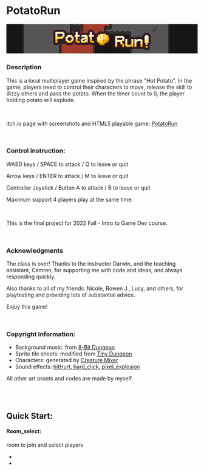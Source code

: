 # PotatoRun
<img src="https://raw.githubusercontent.com/bowencraft/PotatoRun/main/images/banner_potato.png" alt="Cover" style="zoom:100%;" />

### Description

This is a local multiplayer game inspired by the phrase "Hot Potato". In the game, players need to control their characters to move, release the skill to dizzy others and pass the potato. When the timer count to 0, the player holding potato will explode.

<br />

itch.io page with screenshots and HTML5 playable game: [PotatoRun](https://bowenwang0620.itch.io/potatorun)

<br />

### Control instruction:

WASD keys / SPACE to attack / Q to leave or quit

Arrow keys / ENTER to attack / M to leave or quit

Controller Joystick / Button A to attack / B to leave or quit

Maximum support 4 players play at the same time.

<br />

This is the final project for 2022 Fall - Intro to Game Dev course.

<br />

### Acknowledgments

The class is over! Thanks to the instructor Darwin, and the teaching assistant, Camren, for supporting me with code and ideas, and always responding quickly.

Also thanks to all of my friends: Nicole, Bowen J., Lucy, and others, for playtesting and providing lots of substantial advice.

Enjoy this game!

<br />

### Copyright Information:

- Background music: from [8-Bit Dungeon](https://incompetech.com/music/royalty-free/index.html?isrc=USUAN1200067)
- Sprite tile sheets: modified from [Tiny Dungeon](https://www.kenney.nl/assets/tiny-dungeon)
- Characters: generated by [Creature Mixer](https://kenney.itch.io/creature-mixer)
- Sound effects: [hitHurt, hard_click, pixel_explosion](https://mixkit.co/free-sound-effects/notification/)

All other art assets and codes are made by myself.

<br />

<br />

## Quick Start:

#### Room_select:

room to join and select players

- 
- 



